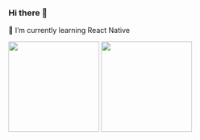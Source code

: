 ### Hi there 👋
🌱 I’m currently learning React Native

<p float="left">
  <img align="center" src="https://github-readme-stats.vercel.app/api?username=yusfiadi&show_icons=true&theme=tokyonight&count_private=true" height=180px/>
  <img align="center" src="https://github-readme-stats.vercel.app/api/top-langs/?username=yuafiadi&theme=tokyonight&layout=compact" height=180px/>
</p>
<!--
**yusfiadi/yusfiadi** is a ✨ _special_ ✨ repository because its `README.md` (this file) appears on your GitHub profile.

Here are some ideas to get you started:

- 🔭 I’m currently working on ...
- 🌱 I’m currently learning ...
- 👯 I’m looking to collaborate on ...
- 🤔 I’m looking for help with ...
- 💬 Ask me about ...
- 📫 How to reach me: ...
- 😄 Pronouns: ...
- ⚡ Fun fact: ...
-->

